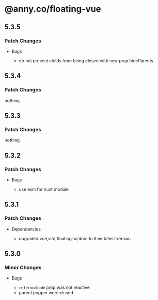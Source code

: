 # @anny.co/floating-vue

## 5.3.5

### Patch Changes

- Bugs

  - do not prevent childs from being closed with new prop hideParents


## 5.3.4

### Patch Changes

nothing

## 5.3.3

### Patch Changes

nothing 

## 5.3.2

### Patch Changes

- Bugs

  - use esm for nuxt module

## 5.3.1

### Patch Changes

- Dependencies

  - upgraded vue,vite,floating-ui/dom to their latest version

## 5.3.0

### Minor Changes

- Bugs

  - `refernceNode` prop was not reactive
  - parent popper were closed
